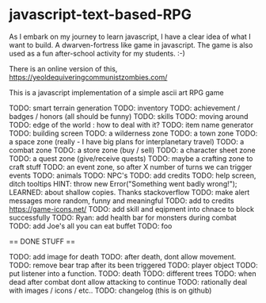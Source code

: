 # javascript-text-based-RPG
As I embark on my journey to learn javascript, I have a clear idea of what I want to build. A dwarven-fortress like game in javascript. The game is also used as a fun after-school activity for my students. :-) 

There is an online version of this, https://yeoldequiveringcommunistzombies.com/




This is a javascript implementation of a simple ascii art RPG game

TODO: smart terrain generation
TODO: inventory
TODO: achievement / badges / honors (all should be funny)
TODO: skills
TODO: moving around
TODO: edge of the world : how to deal with it? 
TODO: item name generator
TODO: building screen
TODO: a wilderness zone
TODO: a town zone
TODO: a space zone (really  - I have big plans for interplanetary travel)
TODO: a combat zone
TODO: a store zone (buy / sell)
TODO: a character sheet zone
TODO: a quest zone (give/receive quests)
TODO: maybe a crafting zone to craft stuff
TODO: an event zone, so after X number of turns we can trigger events
TODO: animals 
TODO: NPC's
TODO: add credits
TODO: help screen, ditch tooltips
HINT: throw new Error("Something went badly wrong!");
LEARNED: about shallow copies. Thanks stackoverflow
TODO: make alert messages more random, funny and meaningful
TODO: add to credits https://game-icons.net/
TODO: add skill and eqipment into chnace to block successfully 
TODO: Ryan: add health bar for monsters during combat
TODO: add Joe's all you can eat buffet
TODO: foo


== DONE STUFF ==

TODO: add image for death
TODO: after death, dont allow movement. 
TODO: remove bear trap after its been triggered
TODO: player object
TODO: put listener into a function. 
TODO: death
TODO: different trees
TODO: when dead after combat dont allow attacking to continue
TODO: rationally deal with images / icons / etc..
TODO: changelog (this is on github)